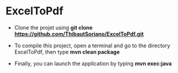 # ExcelToPdf

* Clone the projet using **git clone https://github.com/ThibautSoriano/ExcelToPdf.git**

* To compile this project, open a terminal and go to the directory ExcelToPdf, then type **mvn clean package**

* Finally, you can launch the application by typing **mvn exec:java**


